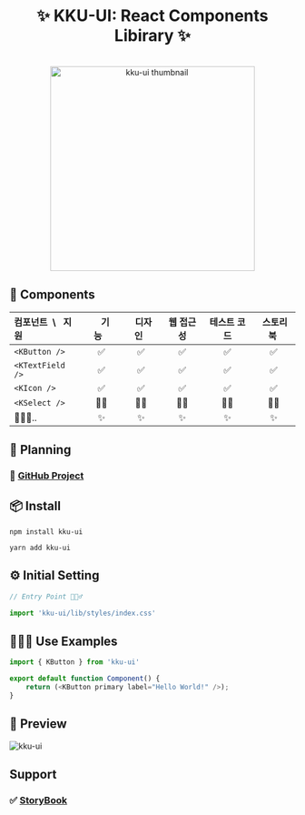 <h1 align="center">✨ KKU-UI: React Components Libirary ✨</h1>

<br>

<div align="center">
  <img width="360" height="360" src="https://github.com/macjjuni/kku-ui/assets/38034518/9b93b70e-a5d5-4d5e-8794-e4b206bff57a" alt="kku-ui thumbnail" >
</div>

## 🎁 Components

| 컴포넌트&nbsp; \ &nbsp; 지원 |&nbsp;&nbsp;&nbsp;기능&nbsp;&nbsp;&nbsp;|&nbsp;&nbsp;디자인&nbsp;&nbsp;| 웹 접근성 |테스트 코드|&nbsp;스토리북&nbsp;|
|:-----------------------|:---:|:---:|:-----------------:|:----:|:---:|
| `<KButton />`|✅|✅|✅|✅|✅|
| `<KTextField />`|✅|✅|✅|✅|✅|
| `<KIcon />`|✅|✅|✅|✅|✅|
| `<KSelect />`|🏃🏻|🏃🏻|🏃🏻|🏃🏻|🏃🏻|
| 🏃🏻‍♂️..|✨|✨|✨|✨|✨|

## 📆 Planning

### 📌 <a href="https://github.com/users/macjjuni/projects/1/views/1" target="_blank" >GitHub Project</a>


## 📦 Install
```
npm install kku-ui
```
```
yarn add kku-ui
```

## ⚙️ Initial Setting
```typescript
// Entry Point 🏃🏻‍♂️

import 'kku-ui/lib/styles/index.css'
```


## 🧑🏻‍💻 Use Examples

```typescript
import { KButton } from 'kku-ui'

export default function Component() {
    return (<KButton primary label="Hello World!" />);
} 
```


## 🤖 Preview

![kku-ui](https://github.com/macjjuni/kku-ui/assets/38034518/8a2ab93e-5ef9-4e98-85b7-d6e989fb5c09)


##  Support

###  ✅ [StoryBook](https://macjjuni.github.io/kku-ui)


